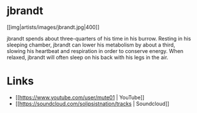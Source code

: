 # jbrandt

[[img|artists/images/jbrandt.jpg|400]]

jbrandt spends about three-quarters of his time in his burrow. Resting in his sleeping chamber, jbrandt can lower his metabolism by about a third, slowing his heartbeat and respiration in order to conserve energy. When relaxed, jbrandt will often sleep on his back with his legs in the air.

# Links

* [[https://www.youtube.com/user/mute01 | YouTube]]
* [[https://soundcloud.com/solipsistnation/tracks | Soundcloud]]
